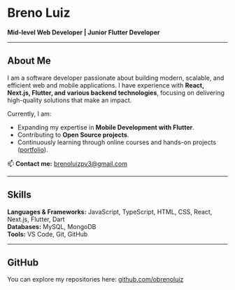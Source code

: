 # Breno Luiz
**Mid-level Web Developer | Junior Flutter Developer**

---

## About Me

I am a software developer passionate about building modern, scalable, and efficient web and mobile applications. I have experience with **React, Next.js, Flutter, and various backend technologies**, focusing on delivering high-quality solutions that make an impact.  

Currently, I am:  
- Expanding my expertise in **Mobile Development with Flutter**.  
- Contributing to **Open Source projects**.  
- Continuously learning through online courses and hands-on projects ([portfolio](https://obrenoluiz.github.io/portfolio/)).  

📫 **Contact me:** brenoluizpv3@gmail.com

---

## Skills

**Languages & Frameworks:** JavaScript, TypeScript, HTML, CSS, React, Next.js, Flutter, Dart  
**Databases:** MySQL, MongoDB  
**Tools:** VS Code, Git, GitHub

---

## GitHub

You can explore my repositories here: [github.com/obrenoluiz](https://github.com/obrenoluiz)
